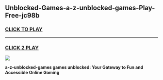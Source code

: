 
## Unblocked-Games-a-z-unblocked-games-Play-Free-jc98b
<h3>
<a href="https://premium76.site?title=a-z-unblocked-games&ref=17A">CLICK TO PLAY</a></h3>
<hr>

<h3>
<a href="https://premium76.site?title=a-z-unblocked-games&ref=17A">CLICK 2 PLAY</a>
  
</h3>

<a href="https://premium76.site?title=a-z-unblocked-games&ref=17A"><img src="https://clearcache.store/games.png"></a>


**a-z-unblocked-games games unblocked: Your Gateway to Fun and Accessible Online Gaming**
